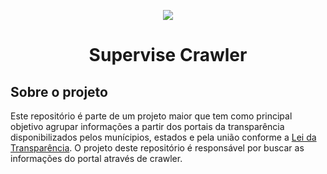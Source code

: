 <p align="center">
  <a href="http://fw7.com.br/">
    <img src="https://github.com/vmarcosp/supervise-crawler/blob/master/assets/logo-v2.svg" />
  </a>
</p>

<h1 align="center">
  
  Supervise Crawler

</h1>

## Sobre o projeto

Este repositório é parte de um projeto maior que tem como principal objetivo agrupar informações a partir dos portais da transparência disponibilizados pelos munícipios, estados e pela união conforme a [Lei da Transparência](https://pt.wikipedia.org/wiki/Lei_da_Transpar%C3%AAncia). O projeto deste repositório é responsável por buscar as informações do portal através de crawler.


